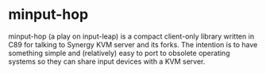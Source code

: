 # minput-hop

minput-hop (a play on input-leap) is a compact client-only library written in C89 for talking to Synergy KVM server and its forks. The intention is to have something simple and (relatively) easy to port to obsolete operating systems so they can share input devices with a KVM server.

